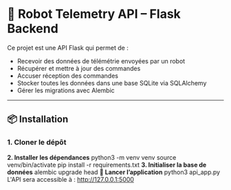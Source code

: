 # 🤖 Robot Telemetry API – Flask Backend

Ce projet est une API Flask qui permet de :
- Recevoir des données de télémétrie envoyées par un robot
- Récupérer et mettre à jour des commandes
- Accuser réception des commandes
- Stocker toutes les données dans une base SQLite via SQLAlchemy
- Gérer les migrations avec Alembic

---

## 📦 Installation

### 1. Cloner le dépôt

**2. Installer les dépendances**
python3 -m venv venv
source venv/bin/activate
pip install -r requirements.txt
**3. Initialiser la base de données**
alembic upgrade head
**🚀 Lancer l’application**
python3 api_app.py
L'API sera accessible à : http://127.0.0.1:5000
